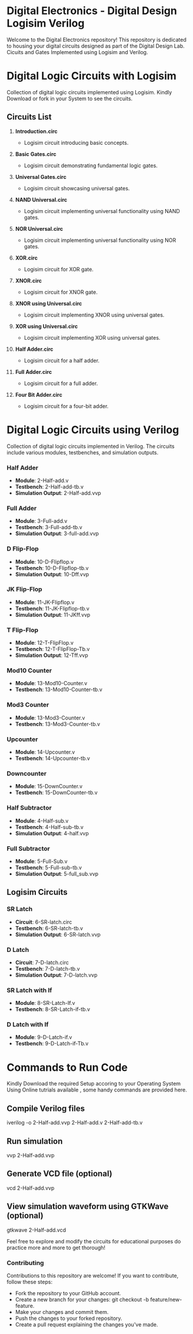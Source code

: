 # Digital Electronics - Digital Design Logisim Verilog

Welcome to the Digital Electronics repository! This repository is dedicated to housing your digital circuits designed as part of the Digital Design Lab. Cicuits and Gates Implemented using Logisim and Verilog.


# Digital Logic Circuits with Logisim

Collection of digital logic circuits implemented using Logisim. Kindly Download or fork in your System to see the circuits.

## Circuits List

1. **Introduction.circ**
   - Logisim circuit introducing basic concepts.

2. **Basic Gates.circ**
   - Logisim circuit demonstrating fundamental logic gates.

3. **Universal Gates.circ**
   - Logisim circuit showcasing universal gates.

4. **NAND Universal.circ**
   - Logisim circuit implementing universal functionality using NAND gates.

5. **NOR Universal.circ**
   - Logisim circuit implementing universal functionality using NOR gates.

6. **XOR.circ**
   - Logisim circuit for XOR gate.

7. **XNOR.circ**
   - Logisim circuit for XNOR gate.

8. **XNOR using Universal.circ**
   - Logisim circuit implementing XNOR using universal gates.

9. **XOR using Universal.circ**
   - Logisim circuit implementing XOR using universal gates.

10. **Half Adder.circ**
    - Logisim circuit for a half adder.

11. **Full Adder.circ**
    - Logisim circuit for a full adder.

12. **Four Bit Adder.circ**
    - Logisim circuit for a four-bit adder.


# Digital Logic Circuits using Verilog

Collection of digital logic circuits implemented in Verilog. The circuits include various modules, testbenches, and simulation outputs.


### Half Adder

- **Module**: 2-Half-add.v
- **Testbench**: 2-Half-add-tb.v
- **Simulation Output**: 2-Half-add.vvp

### Full Adder

- **Module**: 3-Full-add.v
- **Testbench**: 3-Full-add-tb.v
- **Simulation Output**: 3-full-add.vvp

### D Flip-Flop

- **Module**: 10-D-Flipflop.v
- **Testbench**: 10-D-Flipflop-tb.v
- **Simulation Output**: 10-Dff.vvp

### JK Flip-Flop

- **Module**: 11-JK-Flipflop.v
- **Testbench**: 11-JK-Flipflop-tb.v
- **Simulation Output**: 11-JKff.vvp

### T Flip-Flop

- **Module**: 12-T-FlipFlop.v
- **Testbench**: 12-T-FlipFlop-Tb.v
- **Simulation Output**: 12-Tff.vvp

### Mod10 Counter

- **Module**: 13-Mod10-Counter.v
- **Testbench**: 13-Mod10-Counter-tb.v

### Mod3 Counter

- **Module**: 13-Mod3-Counter.v
- **Testbench**: 13-Mod3-Counter-tb.v

### Upcounter

- **Module**: 14-Upcounter.v
- **Testbench**: 14-Upcounter-tb.v

### Downcounter

- **Module**: 15-DownCounter.v
- **Testbench**: 15-DownCounter-tb.v

### Half Subtractor

- **Module**: 4-Half-sub.v
- **Testbench**: 4-Half-sub-tb.v
- **Simulation Output**: 4-half.vvp

### Full Subtractor

- **Module**: 5-Full-Sub.v
- **Testbench**: 5-Full-sub-tb.v
- **Simulation Output**: 5-full_sub.vvp

## Logisim Circuits

### SR Latch

- **Circuit**: 6-SR-latch.circ
- **Testbench**: 6-SR-latch-tb.v
- **Simulation Output**: 6-SR-latch.vvp

### D Latch

- **Circuit**: 7-D-latch.circ
- **Testbench**: 7-D-latch-tb.v
- **Simulation Output**: 7-D-latch.vvp

### SR Latch with If

- **Module**: 8-SR-Latch-If.v
- **Testbench**: 8-SR-Latch-if-tb.v

### D Latch with If

- **Module**: 9-D-Latch-if.v
- **Testbench**: 9-D-Latch-if-Tb.v

# Commands to Run Code

Kindly Download the required Setup accoring to your Operating System Using Online tutrials available , some handy commands are provided here.

## Compile Verilog files
iverilog -o 2-Half-add.vvp 2-Half-add.v 2-Half-add-tb.v

## Run simulation
vvp 2-Half-add.vvp

## Generate VCD file (optional)
vcd 2-Half-add.vvp

## View simulation waveform using GTKWave (optional)
gtkwave 2-Half-add.vcd



Feel free to explore and modify the circuits for educational purposes do practice more and more to get thorough!


### Contributing

Contributions to this repository are welcome! If you want to contribute, follow these steps:

- Fork the repository to your GitHub account.
- Create a new branch for your changes: git checkout -b feature/new-feature.
- Make your changes and commit them.
- Push the changes to your forked repository.
- Create a pull request explaining the changes you've made.



